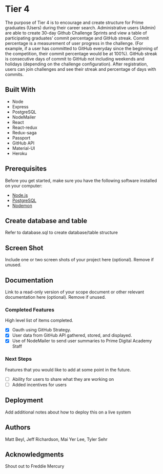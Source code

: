 # Tier 4

The purpose of Tier 4 is to encourage and create structure for Prime graduates (Users) during their career search. Administrative users (Admin) are able to create 30-day Github Challenge Sprints and view a table of participating graduates’ commit percentage and GitHub streak. Commit percentage is a measurement of user progress in the challenge. (For example, if a user has committed to GitHub everyday since the beginning of the competition, their commit percentage would be at 100%). GitHub streak is consecutive days of commit to GitHub not including weekends and holidays (depending on the challenge configuration). After registration, users can join challenges and see their streak and percentage of days with commits.

## Built With

- Node                  
- Express               
- PostgreSQL
- NodeMailer            
- React                 
- React-redux
- Redux-saga            
- Passport              
- GitHub API
- Material-UI           
- Heroku

## Prerequisites

Before you get started, make sure you have the following software installed on your computer:

- [Node.js](https://nodejs.org/en/)
- [PostgreSQL](https://www.postgresql.org/)
- [Nodemon](https://nodemon.io/)

## Create database and table

Refer to database.sql to create database/table structure

## Screen Shot

Include one or two screen shots of your project here (optional). Remove if unused.

## Documentation

Link to a read-only version of your scope document or other relevant documentation here (optional). Remove if unused.

### Completed Features

High level list of items completed.

- [x] Oauth using GitHub Strategy.
- [x] User data from GitHub API gathered, stored, and displayed.
- [x] Use of NodeMailer to send user summaries to Prime Digital Academy Staff

### Next Steps

Features that you would like to add at some point in the future.

- [ ] Ability for users to share what they are working on
- [ ] Added incentives for users

## Deployment

Add additional notes about how to deploy this on a live system

## Authors

Matt Beyl, Jeff Richardson, Mai Yer Lee, Tyler Sehr

## Acknowledgments

Shout out to Freddie Mercury